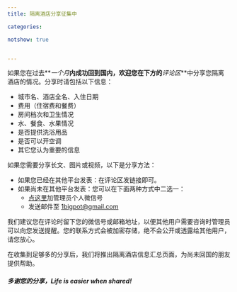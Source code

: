 ```yaml
---
title: 隔离酒店分享征集中

categories:

notshow: true


---
```


如果您在过去**_一个月_**内成功回到国内，欢迎您在下方的**_评论区_**中分享您隔离酒店的情况。分享时请包括以下信息：

- 城市名、酒店全名、入住日期
- 费用（住宿费和餐费）
- 房间档次和卫生情况
- 水、餐食、水果情况
- 是否提供洗浴用品
- 是否可以开空调
- 其它您认为重要的信息

如果您需要分享长文、图片或视频，以下是分享方法：

- 如果您已经在其他平台发表：在评论区发链接即可。
- 如果尚未在其他平台发表：您可以在下面两种方式中二选一：
  - [点这里](https://i.loli.net/2020/06/11/8kM2TWZ3btdJY1j.jpg)加管理员个人微信号
  - 发送邮件至 1bigpot@gmail.com

我们建议您在评论时留下您的微信号或邮箱地址，以便其他用户需要咨询时管理员可以向您发送提醒。您的联系方式会被加密存储，绝不会公开或透露给其他用户，请您放心。

在收集到足够多的分享后，我们将推出隔离酒店信息汇总页面，为尚未回国的朋友提供帮助。

##### 多谢您的分享，Life is easier when shared!